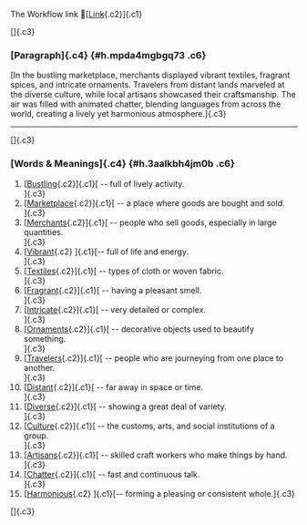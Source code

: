 The Workflow link
👏[[Link](https://www.google.com/url?q=http://www.google.com&sa=D&source=editors&ust=1759398520382100&usg=AOvVaw28F_CAPpVzWSNgwSsQCABb){.c2}]{.c1}

[]{.c3}

### [Paragraph]{.c4} {#h.mpda4mgbgq73 .c6}

[In the bustling marketplace, merchants displayed vibrant textiles,
fragrant spices, and intricate ornaments. Travelers from distant lands
marveled at the diverse culture, while local artisans showcased their
craftsmanship. The air was filled with animated chatter, blending
languages from across the world, creating a lively yet harmonious
atmosphere.]{.c3}

------------------------------------------------------------------------

[]{.c3}

### [Words & Meanings]{.c4} {#h.3aalkbh4jm0b .c6}

1.  [[Bustling](https://www.google.com/url?q=http://www.google.com&sa=D&source=editors&ust=1759398520382830&usg=AOvVaw3fECDeWZCBUKgf-WOPbj-A){.c2}]{.c1}[ --
    full of lively activity.\
    ]{.c3}
2.  [[Marketplace](https://www.google.com/url?q=http://www.google.com&sa=D&source=editors&ust=1759398520382982&usg=AOvVaw1-gCPWKlxHAE-uHysdaNIl){.c2}]{.c1}[ --
    a place where goods are bought and sold.\
    ]{.c3}
3.  [[Merchants](https://www.google.com/url?q=http://www.google.com&sa=D&source=editors&ust=1759398520383105&usg=AOvVaw3hJRww9cIXWN9p3DPJqpQN){.c2}]{.c1}[ --
    people who sell goods, especially in large quantities.\
    ]{.c3}
4.  [[Vibrant](https://www.google.com/url?q=http://www.google.com&sa=D&source=editors&ust=1759398520383227&usg=AOvVaw070j6JCxsScEQpsBsjJjR2){.c2}
    ]{.c1}[-- full of life and energy.\
    ]{.c3}
5.  [[Textiles](https://www.google.com/url?q=http://www.google.com&sa=D&source=editors&ust=1759398520383327&usg=AOvVaw0h4BjRBMJjOvVtFP_4_16v){.c2}]{.c1}[ --
    types of cloth or woven fabric.\
    ]{.c3}
6.  [[Fragrant](https://www.google.com/url?q=http://www.google.com&sa=D&source=editors&ust=1759398520383431&usg=AOvVaw3nWUHKwYzNlRdJLWAoLuuy){.c2}]{.c1}[ --
    having a pleasant smell.\
    ]{.c3}
7.  [[Intricate](https://www.google.com/url?q=http://www.google.com&sa=D&source=editors&ust=1759398520383573&usg=AOvVaw1JDdlDM_8L2VCznlh3WvT1){.c2}]{.c1}[ --
    very detailed or complex.\
    ]{.c3}
8.  [[Ornaments](https://www.google.com/url?q=http://www.google.com&sa=D&source=editors&ust=1759398520383724&usg=AOvVaw3Rbc6bYZh6ckRD5pyTmDwi){.c2}]{.c1}[ --
    decorative objects used to beautify something.\
    ]{.c3}
9.  [[Travelers](https://www.google.com/url?q=http://www.google.com&sa=D&source=editors&ust=1759398520383924&usg=AOvVaw13IFhqNzQlnDi8uMvrq0bs){.c2}]{.c1}[ --
    people who are journeying from one place to another.\
    ]{.c3}
10. [[Distant](https://www.google.com/url?q=http://www.google.com&sa=D&source=editors&ust=1759398520384084&usg=AOvVaw0hIi1E_FuiKz4z0IR18fp0){.c2}]{.c1}[ --
    far away in space or time.\
    ]{.c3}
11. [[Diverse](https://www.google.com/url?q=http://www.google.com&sa=D&source=editors&ust=1759398520384186&usg=AOvVaw0u7pmDV6aHUeptLJYGh7JC){.c2}]{.c1}[ --
    showing a great deal of variety.\
    ]{.c3}
12. [[Culture](https://www.google.com/url?q=http://www.google.com&sa=D&source=editors&ust=1759398520384319&usg=AOvVaw1nrUAER5sgRFsJNURUtini){.c2}]{.c1}[ --
    the customs, arts, and social institutions of a group.\
    ]{.c3}
13. [[Artisans](https://www.google.com/url?q=http://www.google.com&sa=D&source=editors&ust=1759398520384511&usg=AOvVaw2cu-uNv5bT_HYSg3v1HmIz){.c2}]{.c1}[ --
    skilled craft workers who make things by hand.\
    ]{.c3}
14. [[Chatter](https://www.google.com/url?q=http://www.google.com&sa=D&source=editors&ust=1759398520384680&usg=AOvVaw0QbQQvQdItOI_ArcMamiPC){.c2}]{.c1}[ --
    fast and continuous talk.\
    ]{.c3}
15. [[Harmonious](https://www.google.com/url?q=http://www.google.com&sa=D&source=editors&ust=1759398520384827&usg=AOvVaw0Z0LiIAsS1gvh-zeiZlYZy){.c2}
    ]{.c1}[-- forming a pleasing or consistent whole.]{.c3}

[]{.c3}
